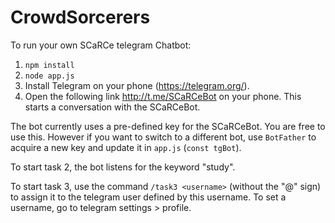# CrowdSorcerers
To run your own SCaRCe telegram Chatbot:

1. `npm install`
2. `node app.js`
3. Install Telegram on your phone (https://telegram.org/).
4. Open the following link http://t.me/SCaRCeBot on your phone. This starts a conversation with the SCaRCeBot.

The bot currently uses a pre-defined key for the SCaRCeBot. You are free to use this. However
if you want to switch to a different bot, use `BotFather` to acquire a new key and update it in `app.js` (`const tgBot`).

To start task 2, the bot listens for the keyword "study".

To start task 3, use the command `/task3 <username>` (without the "@" sign) to assign it to the telegram user defined by this username. To set a username, go to telegram settings > profile.